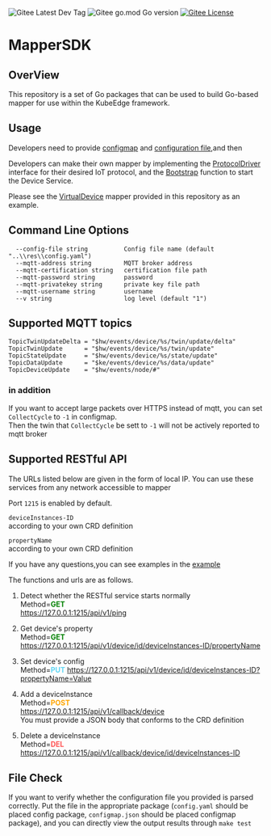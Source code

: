 ![Gitee Latest Dev Tag](https://img.shields.io/badge/latest--dev-v0.0.1-orange) ![Gitee go.mod Go version](https://img.shields.io/badge/Go-v1.17-brightgreen) [![Gitee License](https://camo.githubusercontent.com/3e671e69d5fad7978893d028dcdeb3af16edb20b61f23cd276f738a76f33f3cf/68747470733a2f2f696d672e736869656c64732e696f2f6769746875622f6c6963656e73652f6b756265656467652f6b756265656467652e7376673f7374796c653d666c61742d737175617265)](https://gitee.com/ascend/mappers-go-sample/blob/mapper-go-sdk/LICENSE)
# MapperSDK

## OverView
This repository is a set of Go packages that can be used to build Go-based mapper for use within the KubeEdge framework.

## Usage
Developers need to provide [configmap](./example/virtualDevice/res/virtual_device_test.json) and [configuration file](./example/virtualDevice/res/config.yaml),and then

Developers can make their own mapper by implementing the [ProtocolDriver](pkg/models/protocoldriver.go) interface for their desired IoT protocol, and the [Bootstrap](pkg/service/main.go) function to start the Device Service. 

Please see the [VirtualDevice](example/virtualDevice/) mapper provided in this repository as an example.

## Command Line Options

      --config-file string          Config file name (default "..\\res\\config.yaml")
      --mqtt-address string         MQTT broker address
      --mqtt-certification string   certification file path
      --mqtt-password string        password
      --mqtt-privatekey string      private key file path
      --mqtt-username string        username
      --v string                    log level (default "1")


## Supported MQTT topics
	TopicTwinUpdateDelta = "$hw/events/device/%s/twin/update/delta"
	TopicTwinUpdate      = "$hw/events/device/%s/twin/update"
	TopicStateUpdate     = "$hw/events/device/%s/state/update"
	TopicDataUpdate      = "$ke/events/device/%s/data/update"
	TopicDeviceUpdate    = "$hw/events/node/#"
### in addition
If you want to accept large packets over HTTPS instead of mqtt, you can set ```CollectCycle``` to ```-1``` in configmap.  
Then the twin that ```CollectCycle``` be sett to ```-1``` will not be actively reported to mqtt broker
## Supported RESTful API
The URLs listed below are given in the form of local IP. You can use these services from any network accessible to mapper   

Port ```1215``` is enabled by default.      

 

```deviceInstances-ID```  
according to your own CRD definition  

```propertyName```  
according to your own CRD definition  

If you have any questions,you can see examples in the [example](example/virtualDevice/README.md)  

The functions and urls are as follows. 
1. Detect whether the RESTful service starts normally  
   Method=<font color=green>**GET**</font>   
   https://127.0.0.1:1215/api/v1/ping

2. Get device's property  
Method=<font color=green>**GET**</font>  
https://127.0.0.1:1215/api/v1/device/id/deviceInstances-ID/propertyName

3. Set device's config  
Method=<font color=#60D6F4>**PUT**</font> 
https://127.0.0.1:1215/api/v1/device/id/deviceInstances-ID?propertyName=Value
4. Add a deviceInstance  
Method=<font color=orange>**POST**</font>  
https://127.0.0.1:1215/api/v1/callback/device  
You must provide a JSON body that conforms to the CRD definition
5. Delete a deviceInstance  
   Method=<font color=#FF5555>**DEL**</font>
   https://127.0.0.1:1215/api/v1/callback/device/id/deviceInstances-ID

## File Check
If you want to verify whether the configuration file you provided is 
parsed correctly. Put the file in the appropriate package
(```config.yaml``` should be placed config package, ```configmap.json``` should be placed configmap package),
and you can directly view the output results through ```make test```